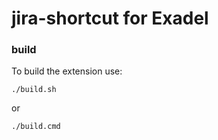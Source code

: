 jira-shortcut for Exadel
=============

### build ##
To build the extension use:
```
./build.sh
```
or
```
./build.cmd
```
